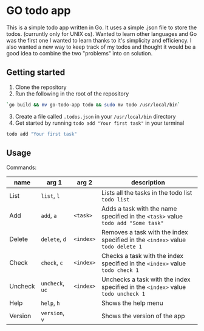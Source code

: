 # GO todo app

This is a simple todo app written in Go. It uses a simple .json file to store the todos. (curruntly only for UNIX os).
Wanted to learn other languages and Go was the first one I wanted to learn thanks to it's simplicity and efficiency.
I also wanted a new way to keep track of my todos and thought it would be a good idea to combine the two "problems" into on solution.

## Getting started

1. Clone the repository
2. Run the following in the root of the repository

```bash
`go build && mv go-todo-app todo && sudo mv todo /usr/local/bin`
```

3. Create a file called `.todos.json` in your `/usr/local/bin` directory
4. Get started by running `todo add "Your first task"` in your terminal

```bash
todo add "Your first task"
```

## Usage

Commands:

| name    | arg 1           | arg 2     | description                                                                             |
| ------- | --------------- | --------- | --------------------------------------------------------------------------------------- |
| List    | `list`, `l`     |           | Lists all the tasks in the todo list <br /> `todo list`                                 |
| Add     | `add`, `a`      | `<task>`  | Adds a task with the name specified in the `<task>` value <br /> `todo add "Some task"` |
| Delete  | `delete`, `d`   | `<index>` | Removes a task with the index specified in the `<index>` value <br /> `todo delete 1`   |
| Check   | `check`, `c`    | `<index>` | Checks a task with the index specified in the `<index>` value <br /> `todo check 1`     |
| Uncheck | `uncheck`, `uc` | `<index>` | Unchecks a task with the index specified in the `<index>` value <br /> `todo uncheck 1` |
| Help    | `help`, `h`     |           | Shows the help menu                                                                     |
| Version | `version`, `v`  |           | Shows the version of the app                                                            |
